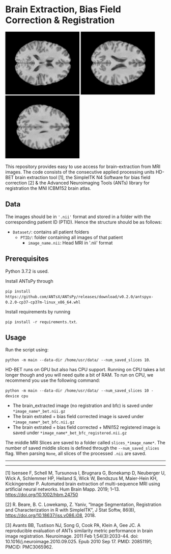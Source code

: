 # Brain Extraction, Bias Field Correction & Registration

![alt text](images/0.png)
![alt text](images/5.png)
![alt text](images/10.png)

This repository provides easy to use access for brain-extraction from MRI images. The code consists of the consecutive
applied processing units HD-BET brain extraction tool [1], the SimpleITK N4 Software for bias field correction [2] & the 
Advanced Neuroimaging Tools (ANTs) library for registration the MNI ICBM152 brain atlas.

## Data
The images should be in `'.nii'` format and stored in a folder with the corresponding patient ID (PTID). Hence the 
structure should be as follows:

- `Dataset/`: contains all patient folders
    - `PTID/`: folder containing all images of that patient
      - `image_name.nii`: Head MRI in '.nii' format

## Prerequisites

Python 3.7.2 is used. 

Install ANTsPy through

`pip install https://github.com/ANTsX/ANTsPy/releases/download/v0.2.0/antspyx-0.2.0-cp37-cp37m-linux_x86_64.whl`

Install requirements by running

`pip install -r requirements.txt`.

## Usage

Run the script using: 

`python -m main --data-dir /home/usr/data/ --num_saved_slices 10`.

HD-BET runs on GPU but also has CPU support. Running on CPU takes a lot longer though and you will need quite a bit of RAM. To run on CPU, we recommend you use the following command:

`python -m main --data-dir /home/usr/data/ --num_saved_slices 10 -device cpu`

- The brain_extracted image (no registration and bfc) is saved under `*image_name*_bet.nii.gz`
- The brain extrated + bias field corrected image is saved under `*image_name*_bet_bfc.nii.gz`
- The brain extrated + bias field corrected + MNI152 registered image is saved under `*image_name*_bet_bfc_registered.nii.gz`

The middle MRI Slices are saved to a folder called `slices_*image_name*`. The number of saved middle slices is defined 
through the `--num_saved_slices` flag. When parsing `None`, all slices of the processed `.nii` are saved.

-------------------------------------------
-------------------------------------------


[1] Isensee F, Schell M, Tursunova I, Brugnara G, Bonekamp D, Neuberger U, Wick A, Schlemmer HP, Heiland S, Wick W, 
Bendszus M, Maier-Hein KH, Kickingereder P. Automated brain extraction of multi-sequence MRI using artificial neural 
networks. Hum Brain Mapp. 2019; 1–13. https://doi.org/10.1002/hbm.24750

[2] R. Beare, B. C. Lowekamp, Z. Yaniv, “Image Segmentation, Registration and Characterization in R with SimpleITK”, 
J Stat Softw, 86(8), https://doi.org/10.18637/jss.v086.i08, 2018.

[3] Avants BB, Tustison NJ, Song G, Cook PA, Klein A, Gee JC. A reproducible evaluation of ANTs similarity metric 
performance in brain image registration. Neuroimage. 2011 Feb 1;54(3):2033-44. doi: 10.1016/j.neuroimage.2010.09.025. 
Epub 2010 Sep 17. PMID: 20851191; PMCID: PMC3065962.
